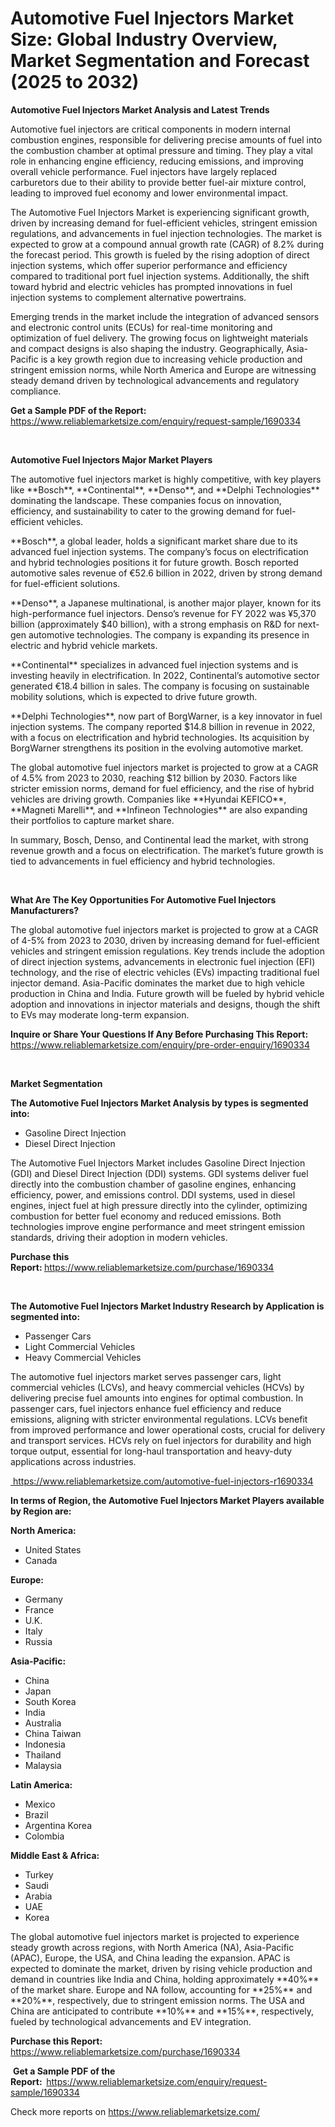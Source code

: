 <p><h1>Automotive Fuel Injectors Market Size: Global Industry Overview, Market Segmentation and Forecast (2025 to 2032)</h1></p><p><strong>Automotive Fuel Injectors Market Analysis and Latest Trends</strong></p>
<p><p>Automotive fuel injectors are critical components in modern internal combustion engines, responsible for delivering precise amounts of fuel into the combustion chamber at optimal pressure and timing. They play a vital role in enhancing engine efficiency, reducing emissions, and improving overall vehicle performance. Fuel injectors have largely replaced carburetors due to their ability to provide better fuel-air mixture control, leading to improved fuel economy and lower environmental impact.</p><p>The Automotive Fuel Injectors Market is experiencing significant growth, driven by increasing demand for fuel-efficient vehicles, stringent emission regulations, and advancements in fuel injection technologies. The market is expected to grow at a compound annual growth rate (CAGR) of 8.2% during the forecast period. This growth is fueled by the rising adoption of direct injection systems, which offer superior performance and efficiency compared to traditional port fuel injection systems. Additionally, the shift toward hybrid and electric vehicles has prompted innovations in fuel injection systems to complement alternative powertrains.</p><p>Emerging trends in the market include the integration of advanced sensors and electronic control units (ECUs) for real-time monitoring and optimization of fuel delivery. The growing focus on lightweight materials and compact designs is also shaping the industry. Geographically, Asia-Pacific is a key growth region due to increasing vehicle production and stringent emission norms, while North America and Europe are witnessing steady demand driven by technological advancements and regulatory compliance.</p></p>
<p><strong>Get a Sample PDF of the Report:&nbsp;</strong> <a href="https://www.reliablemarketsize.com/enquiry/request-sample/1690334?utm_campaign=1103&utm_medium=2&utm_source=Github&utm_content=ia&utm_term=22012025&utm_id=automotive-fuel-injectors">https://www.reliablemarketsize.com/enquiry/request-sample/1690334</a></p>
<p>&nbsp;</p>
<p><strong>Automotive Fuel Injectors Major Market Players</strong></p>
<p><p>The automotive fuel injectors market is highly competitive, with key players like **Bosch**, **Continental**, **Denso**, and **Delphi Technologies** dominating the landscape. These companies focus on innovation, efficiency, and sustainability to cater to the growing demand for fuel-efficient vehicles.</p><p>**Bosch**, a global leader, holds a significant market share due to its advanced fuel injection systems. The company’s focus on electrification and hybrid technologies positions it for future growth. Bosch reported automotive sales revenue of €52.6 billion in 2022, driven by strong demand for fuel-efficient solutions.</p><p>**Denso**, a Japanese multinational, is another major player, known for its high-performance fuel injectors. Denso’s revenue for FY 2022 was ¥5,370 billion (approximately $40 billion), with a strong emphasis on R&D for next-gen automotive technologies. The company is expanding its presence in electric and hybrid vehicle markets.</p><p>**Continental** specializes in advanced fuel injection systems and is investing heavily in electrification. In 2022, Continental’s automotive sector generated €18.4 billion in sales. The company is focusing on sustainable mobility solutions, which is expected to drive future growth.</p><p>**Delphi Technologies**, now part of BorgWarner, is a key innovator in fuel injection systems. The company reported $14.8 billion in revenue in 2022, with a focus on electrification and hybrid technologies. Its acquisition by BorgWarner strengthens its position in the evolving automotive market.</p><p>The global automotive fuel injectors market is projected to grow at a CAGR of 4.5% from 2023 to 2030, reaching $12 billion by 2030. Factors like stricter emission norms, demand for fuel efficiency, and the rise of hybrid vehicles are driving growth. Companies like **Hyundai KEFICO**, **Magneti Marelli**, and **Infineon Technologies** are also expanding their portfolios to capture market share.</p><p>In summary, Bosch, Denso, and Continental lead the market, with strong revenue growth and a focus on electrification. The market’s future growth is tied to advancements in fuel efficiency and hybrid technologies.</p></p>
<p>&nbsp;</p>
<p><strong>What Are The Key Opportunities For Automotive Fuel Injectors Manufacturers?</strong></p>
<p><p>The global automotive fuel injectors market is projected to grow at a CAGR of 4-5% from 2023 to 2030, driven by increasing demand for fuel-efficient vehicles and stringent emission regulations. Key trends include the adoption of direct injection systems, advancements in electronic fuel injection (EFI) technology, and the rise of electric vehicles (EVs) impacting traditional fuel injector demand. Asia-Pacific dominates the market due to high vehicle production in China and India. Future growth will be fueled by hybrid vehicle adoption and innovations in injector materials and designs, though the shift to EVs may moderate long-term expansion.</p></p>
<p><strong>Inquire or Share Your Questions If Any Before Purchasing This Report:</strong> <a href="https://www.reliablemarketsize.com/enquiry/pre-order-enquiry/1690334?utm_campaign=1103&utm_medium=2&utm_source=Github&utm_content=ia&utm_term=22012025&utm_id=automotive-fuel-injectors">https://www.reliablemarketsize.com/enquiry/pre-order-enquiry/1690334</a></p>
<p>&nbsp;</p>
<p><strong>Market Segmentation</strong></p>
<p><strong>The Automotive Fuel Injectors Market Analysis by types is segmented into:</strong></p>
<p><ul><li>Gasoline Direct Injection</li><li>Diesel Direct Injection</li></ul></p>
<p><p>The Automotive Fuel Injectors Market includes Gasoline Direct Injection (GDI) and Diesel Direct Injection (DDI) systems. GDI systems deliver fuel directly into the combustion chamber of gasoline engines, enhancing efficiency, power, and emissions control. DDI systems, used in diesel engines, inject fuel at high pressure directly into the cylinder, optimizing combustion for better fuel economy and reduced emissions. Both technologies improve engine performance and meet stringent emission standards, driving their adoption in modern vehicles.</p></p>
<p><strong>Purchase this Report:&nbsp;</strong><a href="https://www.reliablemarketsize.com/purchase/1690334?utm_campaign=1103&utm_medium=2&utm_source=Github&utm_content=ia&utm_term=22012025&utm_id=automotive-fuel-injectors">https://www.reliablemarketsize.com/purchase/1690334</a></p>
<p>&nbsp;</p>
<p><strong>The Automotive Fuel Injectors Market Industry Research by Application is segmented into:</strong></p>
<p><ul><li>Passenger Cars</li><li>Light Commercial Vehicles</li><li>Heavy Commercial Vehicles</li></ul></p>
<p><p>The automotive fuel injectors market serves passenger cars, light commercial vehicles (LCVs), and heavy commercial vehicles (HCVs) by delivering precise fuel amounts into engines for optimal combustion. In passenger cars, fuel injectors enhance fuel efficiency and reduce emissions, aligning with stricter environmental regulations. LCVs benefit from improved performance and lower operational costs, crucial for delivery and transport services. HCVs rely on fuel injectors for durability and high torque output, essential for long-haul transportation and heavy-duty applications across industries.</p></p>
<p><a href="https://www.reliablemarketsize.com/automotive-fuel-injectors-r1690334?utm_campaign=1103&utm_medium=2&utm_source=Github&utm_content=ia&utm_term=22012025&utm_id=automotive-fuel-injectors">&nbsp;https://www.reliablemarketsize.com/automotive-fuel-injectors-r1690334</a></p>
<p><strong>In terms of Region, the Automotive Fuel Injectors Market Players available by Region are:</strong></p>
<p>
    <p> <strong> North America: </strong>
        <ul>
            <li>United States</li>
            <li>Canada</li>
        </ul>
        </p> 
    <p> <strong> Europe: </strong>
        <ul>
            <li>Germany</li>
            <li>France</li>
            <li>U.K.</li>
            <li>Italy</li>
            <li>Russia</li>
        </ul>
        </p> 
    <p> <strong> Asia-Pacific: </strong>
        <ul>
            <li>China</li>
            <li>Japan</li>
            <li>South Korea</li>
            <li>India</li>
            <li>Australia</li>
            <li>China Taiwan</li>
            <li>Indonesia</li>
            <li>Thailand</li>
            <li>Malaysia</li>
        </ul>
        </p> 
    <p> <strong> Latin America: </strong>
        <ul>
            <li>Mexico</li>
            <li>Brazil</li>
            <li>Argentina Korea</li>
            <li>Colombia</li>
        </ul>
        </p> 
    <p> <strong> Middle East & Africa: </strong>
        <ul>
            <li>Turkey</li>
            <li>Saudi</li>
            <li>Arabia</li>
            <li>UAE</li>
            <li>Korea</li>
        </ul>
    </p>
    </p>
<p><p>The global automotive fuel injectors market is projected to experience steady growth across regions, with North America (NA), Asia-Pacific (APAC), Europe, the USA, and China leading the expansion. APAC is expected to dominate the market, driven by rising vehicle production and demand in countries like India and China, holding approximately **40%** of the market share. Europe and NA follow, accounting for **25%** and **20%**, respectively, due to stringent emission norms. The USA and China are anticipated to contribute **10%** and **15%**, respectively, fueled by technological advancements and EV integration.</p></p>
<p><strong>Purchase this Report: </strong><a href="https://www.reliablemarketsize.com/purchase/1690334?utm_campaign=1103&utm_medium=2&utm_source=Github&utm_content=ia&utm_term=22012025&utm_id=automotive-fuel-injectors">https://www.reliablemarketsize.com/purchase/1690334</a></p>
<p>&nbsp;<strong>Get a Sample PDF of the Report:&nbsp;&nbsp;</strong><a href="https://www.reliablemarketsize.com/enquiry/request-sample/1690334?utm_campaign=1103&utm_medium=2&utm_source=Github&utm_content=ia&utm_term=22012025&utm_id=automotive-fuel-injectors">https://www.reliablemarketsize.com/enquiry/request-sample/1690334</a></p>
<p><strong></strong></p>
<p>Check more reports on <a href="https://www.reliablemarketsize.com/?utm_campaign=1103&utm_medium=2&utm_source=Github&utm_content=ia&utm_term=22012025&utm_id=automotive-fuel-injectors">https://www.reliablemarketsize.com/</a></p>